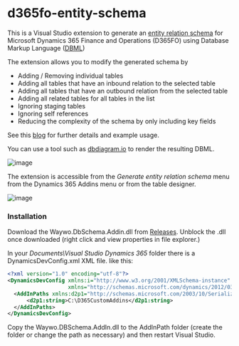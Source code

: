 # d365fo-entity-schema
This is a Visual Studio extension to generate an [entity relation schema](https://waywo.co.uk/2021/12/20/entity-relationship-diagrams/) for Microsoft Dynamics 365 Finance and Operations (D365FO) using Database Markup Language ([DBML](https://www.dbml.org/home/))

The extension allows you to modify the generated schema by
 - Adding / Removing individual tables
 - Adding all tables that have an inbound relation to the selected table
 - Adding all tables that have an outbound relation from the selected table
 - Adding all related tables for all tables in the list
 - Ignoring staging tables
 - Ignoring self references
 - Reducing the complexity of the schema by only including key fields

See this [blog](https://waywo.co.uk/2021/12/20/entity-relationship-diagrams/) for further details and example usage.

You can use a tool such as [dbdiagram.io](https://dbdiagram.io/d) to render the resulting DBML.

![image](https://github.com/noakesey/d365fo-entity-schema/assets/10977494/24226fc3-2a8b-4149-9cf7-135029fb8728)

The extension is accessible from the _Generate entity relation schema_ menu from  the Dynamics 365 Addins menu or from the table designer.

![image](https://github.com/noakesey/d365fo-entity-schema/assets/10977494/bef505a6-e4f8-4a60-8597-80865984058c)

### Installation

Download the Waywo.DbSchema.Addin.dll from [Releases](https://github.com/noakesey/d365fo-entity-schema/releases). Unblock the .dll once downloaded (right click and view properties in file explorer.)

In your _Documents\Visual Studio Dynamics 365_ folder there is a DynamicsDevConfig.xml XML file. like this:

```xml
<?xml version="1.0" encoding="utf-8"?>
<DynamicsDevConfig xmlns:i="http://www.w3.org/2001/XMLSchema-instance" 
                   xmlns="http://schemas.microsoft.com/dynamics/2012/03/development/configuration"> 	    
  <AddInPaths xmlns:d2p1="http://schemas.microsoft.com/2003/10/Serialization/Arrays"> 		 
      <d2p1:string>C:\D365CustomAddins</d2p1:string> 	
  </AddInPaths>   
</DynamicsDevConfig> 
```

Copy the Waywo.DBSchema.AddIn.dll to the AddInPath folder (create the folder or change the path as necessary) and then restart Visual Studio.
